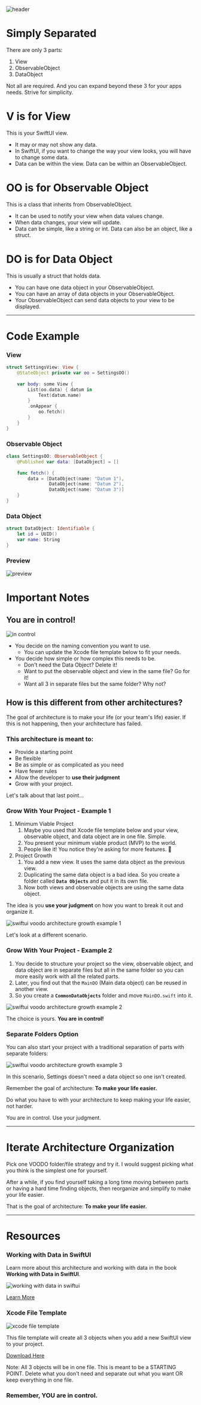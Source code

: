 ![header](https://user-images.githubusercontent.com/24855856/125718166-b660e276-da1f-43f7-999f-fec5e5c54410.png)


# Simply Separated
There are only 3 parts:
1. View
2. ObservableObject
3. DataObject

Not all are required.
And you can expand beyond these 3 for your apps needs.
Strive for simplicity.

# V is for View
This is your SwiftUI view.
* It may or may not show any data.
* In SwiftUI, if you want to change the way your view looks, you will have to change some data.
* Data can be within the view. Data can be within an ObservableObject.


# OO is for Observable Object
This is a class that inherits from ObservableObject.
* It can be used to notify your view when data values change.
* When data changes, your view will update.
* Data can be simple, like a string or int. Data can also be an object, like a struct.


# DO is for Data Object
This is usually a struct that holds data.
* You can have one data object in your ObservableObject.
* You can have an array of data objects in your ObservableObject.
* Your ObservableObject can send data objects to your view to be displayed.

------------

# Code Example
### View
```swift
struct SettingsView: View {
    @StateObject private var oo = SettingsOO()
    
    var body: some View {
        List(oo.data) { datum in
            Text(datum.name)
        }
        .onAppear {
            oo.fetch()
        }
    }
}
```

### Observable Object
```swift
class SettingsOO: ObservableObject {
    @Published var data: [DataObject] = []
    
    func fetch() {
        data = [DataObject(name: "Datum 1"),
                DataObject(name: "Datum 2"),
                DataObject(name: "Datum 3")]
    }
}
```

### Data Object
```swift
struct DataObject: Identifiable {
    let id = UUID()
    var name: String
}
```

### Preview
![preview](https://user-images.githubusercontent.com/24855856/125803759-38e60661-f754-48dc-8b29-ecae855c0e74.png)

# Important Notes
## You are in control!
![in control](https://user-images.githubusercontent.com/24855856/126043468-d2607fdc-cb57-4282-9592-a1af524c29fd.jpeg)

* You decide on the naming convention you want to use.
    * You can update the Xcode file template below to fit your needs.
* You decide how simple or how complex this needs to be.
    * Don't need the Data Object? Delete it!
    * Want to put the observable object and view in the same file? Go for it!
    * Want all 3 in separate files but the same folder? Why not?

## How is this different from other architectures?
The goal of architecture is to make your life (or your team's life) easier.
If this is not happening, then your architecture has failed.

### This architecture is meant to:
* Provide a starting point
* Be flexible
* Be as simple or as complicated as you need
* Have fewer rules
* Allow the developer to **use their judgment**
* Grow with your project. 

Let's talk about that last point...

### Grow With Your Project - Example 1
1. Minimum Viable Project
    1. Maybe you used that Xcode file template below and your view, observable object, and data object are in one file. Simple.
    1. You present your minimum viable product (MVP) to the world.
    1. People like it! You notice they're asking for more features. 🙌
1. Project Growth
    1. You add a new view. It uses the same data object as the previous view.
    1. Duplicating the same data object is a bad idea. So you create a folder called **`Data Objects`** and put it in its own file.
    1. Now both views and observable objects are using the same data object.

The idea is you **use your judgment** on how you want to break it out and organize it.

![swiftui voodo architecture growth example 1](https://user-images.githubusercontent.com/24855856/126044175-ee822d8a-931e-49f4-b056-63096926739d.png)


Let's look at a different scenario.

### Grow With Your Project - Example 2
1. You decide to structure your project so the view, observable object, and data object are in separate files but all in the same folder so you can more easily work with all the related parts.
2. Later, you find out that the `MainDO` (Main data object) can be reused in another view. 
3. So you create a **`CommonDataObjects`** folder and move `MainDO.swift` into it.

![swiftui voodo architecture growth example 2](https://user-images.githubusercontent.com/24855856/126044355-f5b05c72-c921-43f4-881f-15a237020ed4.png)

The choice is yours. **You are in control!**

### Separate Folders Option
You can also start your project with a traditional separation of parts with separate folders:

![swiftui voodo architecture growth example 3](https://user-images.githubusercontent.com/24855856/126044212-eabde7b9-7353-4995-ba5b-d01ba11304ba.png)

In this scenario, Settings doesn't need a data object so one isn't created.

Remember the goal of architecture: **To make your life easier.**

Do what you have to with your architecture to keep making your life easier, not harder.

You are in control. Use your judgment.


------------
# Iterate Architecture Organization
Pick one VOODO folder/file strategy and try it. I would suggest picking what you think is the simplest one for yourself.

After a while, if you find yourself taking a long time moving between parts or having a hard time finding objects, then reorganize and simplify to make your life easier.

That is the goal of architecture: **To make your life easier.**

------------
# Resources
### Working with Data in SwiftUI
Learn more about this architecture and working with data in the book **Working with Data in SwiftUI**.

![working with data in swiftui](https://user-images.githubusercontent.com/24855856/125804293-5f4ec808-220d-41a7-b1ce-9caebc06069e.png)

[Learn More](https://www.bigmountainstudio.com/data)



### Xcode File Template
![xcode file template](https://user-images.githubusercontent.com/24855856/125811407-ebf6e72f-ee03-4afd-9b46-992ea81202f6.png)

This file template will create all 3 objects when you add a new SwiftUI view to your project.

[Download Here](https://github.com/bigmountainstudio/VOODOFileTemplate)

Note: All 3 objects will be in one file. 
This is meant to be a STARTING POINT.
Delete what you don't need and separate out what you want OR keep everything in one file. 
### Remember, YOU are in control.
